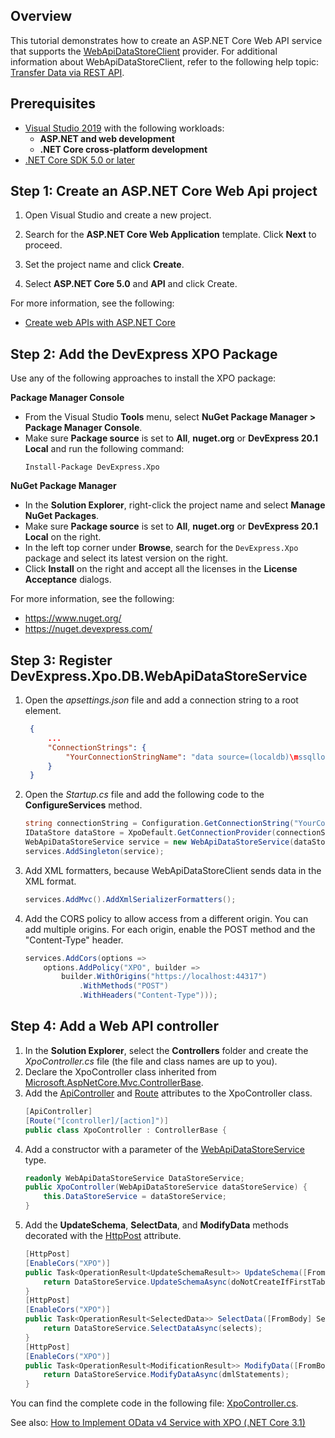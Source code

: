 ## Overview

This tutorial demonstrates how to create an ASP.NET Core Web API service that supports the [WebApiDataStoreClient](http://docs.devexpress.com/XPO/DevExpress.Xpo.DB.WebApiDataStoreClient) provider. For additional information about WebApiDataStoreClient, refer to the following help topic: [Transfer Data via REST API](http://docs.devexpress.com/XPO/402182/connect-to-a-data-store/transfer-data-via-rest-api).

## Prerequisites

* [Visual Studio 2019](https://visualstudio.microsoft.com/vs/) with the following workloads:
  * **ASP.NET and web development**
  * **.NET Core cross-platform development**
* [.NET Core SDK 5.0 or later](https://www.microsoft.com/net/download/all)

## Step 1: Create an ASP.NET Core Web Api project

1. Open Visual Studio and create a new project.

2. Search for the **ASP.NET Core Web Application** template. Click **Next** to proceed.

3. Set the project name and click **Create**.

4. Select **ASP.NET Core 5.0** and **API** and click Create.

For more information, see the following:

  * [Create web APIs with ASP.NET Core](https://docs.microsoft.com/en-us/aspnet/core/web-api)
  
## Step 2: Add the DevExpress XPO Package

Use any of the following approaches to install the XPO package:

**Package Manager Console**

* From the Visual Studio **Tools** menu, select **NuGet Package Manager > Package Manager Console**.
* Make sure **Package source** is set to **All**, **nuget.org** or **DevExpress 20.1 Local** and run the following command: 
    ```console
  Install-Package DevExpress.Xpo
  ```

**NuGet Package Manager**

* In the **Solution Explorer**, right-click the project name and select **Manage NuGet Packages**.
* Make sure **Package source** is set to **All**, **nuget.org** or **DevExpress 20.1 Local** on the right.
* In the left top corner under **Browse**, search for the `DevExpress.Xpo` package and select its latest version on the right.
* Click **Install** on the right and accept all the licenses in the **License Acceptance** dialogs.    

For more information, see the following:

  * https://www.nuget.org/
  * https://nuget.devexpress.com/

## Step 3: Register DevExpress.Xpo.DB.WebApiDataStoreService

1. Open the *apsettings.json* file and add a connection string to a root element.
   ```json
    {
        ...
        "ConnectionStrings": {
            "YourConnectionStringName": "data source=(localdb)\mssqllocaldb;initial catalog=DxSample;user id=sa;password=dx"
        } 
    }
    ```
2. Open the *Startup.cs* file and add the following code to the **ConfigureServices** method.
    ```cs
    string connectionString = Configuration.GetConnectionString("YourConnectionStringName");
    IDataStore dataStore = XpoDefault.GetConnectionProvider(connectionString, AutoCreateOption.SchemaAlreadyExists);
    WebApiDataStoreService service = new WebApiDataStoreService(dataStore);
    services.AddSingleton(service);
    ```
3. Add XML formatters, because WebApiDataStoreClient sends data in the XML format.
    ```cs
    services.AddMvc().AddXmlSerializerFormatters();
    ```
3. Add the CORS policy to allow access from a different origin. You can add multiple origins. For each origin, enable the POST method and the "Content-Type" header.
    ```cs
    services.AddCors(options =>
        options.AddPolicy("XPO", builder =>
            builder.WithOrigins("https://localhost:44317")
                .WithMethods("POST")
                .WithHeaders("Content-Type")));
    ```

## Step 4: Add a Web API controller

1. In the **Solution Explorer**, select the **Controllers** folder and create the *XpoController.cs* file (the file and class names are up to you).
2. Declare the XpoController class inherited from [Microsoft.AspNetCore.Mvc.ControllerBase](https://docs.microsoft.com/en-us/dotnet/api/microsoft.aspnetcore.mvc.controllerbase).
3. Add the [ApiController](https://docs.microsoft.com/en-us/dotnet/api/microsoft.aspnetcore.mvc.apicontrollerattribute) and [Route](https://docs.microsoft.com/en-us/dotnet/api/microsoft.aspnetcore.mvc.routeattribute) attributes to the XpoController class.
    ```cs
    [ApiController]
    [Route("[controller]/[action]")]
    public class XpoController : ControllerBase {
    ```
4. Add a constructor with a parameter of the [WebApiDataStoreService](http://docs.devexpress.com/XPO/DevExpress.Xpo.DB.WebApiDataStoreService) type.
    ```cs
    readonly WebApiDataStoreService DataStoreService;
    public XpoController(WebApiDataStoreService dataStoreService) {
        this.DataStoreService = dataStoreService;
    }
    ```
5. Add the **UpdateSchema**, **SelectData**, and **ModifyData** methods decorated with the [HttpPost](https://docs.microsoft.com/en-us/dotnet/api/microsoft.aspnetcore.mvc.httppostattribute) attribute.
    ```cs
    [HttpPost]
    [EnableCors("XPO")]
    public Task<OperationResult<UpdateSchemaResult>> UpdateSchema([FromQuery] bool doNotCreateIfFirstTableNotExist, [FromBody] DBTable[] tables) {
        return DataStoreService.UpdateSchemaAsync(doNotCreateIfFirstTableNotExist, tables);
    }
    [HttpPost]
    [EnableCors("XPO")]
    public Task<OperationResult<SelectedData>> SelectData([FromBody] SelectStatement[] selects) {
        return DataStoreService.SelectDataAsync(selects);
    }
    [HttpPost]
    [EnableCors("XPO")]
    public Task<OperationResult<ModificationResult>> ModifyData([FromBody] ModificationStatement[] dmlStatements) {
        return DataStoreService.ModifyDataAsync(dmlStatements);
    }
    ```
You can find the complete code in the following file: [XpoController.cs](https://github.com/DevExpress/XPO/blob/master/Tutorials/ASP.NET/WebApi/CS/Controllers/XpoController.cs).

See also:
[How to Implement OData v4 Service with XPO (.NET Core 3.1)](https://github.com/DevExpress-Examples/XPO_how-to-implement-odata4-service-with-xpo-netcore)   